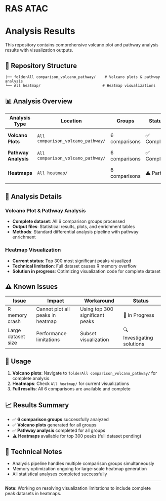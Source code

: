 # RAS ATAC
# Analysis Results

This repository contains comprehensive volcano plot and pathway analysis results with visualization outputs.

## 📁 Repository Structure

```
├── folderAll comparison_volcano_pathway/    # Volcano plots & pathway analysis
└── All heatmap/                            # Heatmap visualizations
```

## 📊 Analysis Overview

| Analysis Type | Location | Groups | Status | Description |
|---------------|----------|---------|---------|-------------|
| **Volcano Plots** | `All comparison_volcano_pathway/` | 6 comparisons | ✅ Complete | Differential expression/accessibility analysis |
| **Pathway Analysis** | `All comparison_volcano_pathway/` | 6 comparisons | ✅ Complete | Gene set enrichment and pathway mapping |
| **Heatmaps** | `All heatmap/` | 6 comparisons | ⚠️ Partial | Top 300 significant peaks (full dataset in progress) |

## 🔬 Analysis Details

### Volcano Plot & Pathway Analysis
- **Complete dataset**: All 6 comparison groups processed
- **Output files**: Statistical results, plots, and enrichment tables
- **Methods**: Standard differential analysis pipeline with pathway enrichment

### Heatmap Visualization
- **Current status**: Top 300 most significant peaks visualized
- **Technical limitation**: Full dataset causes R memory overflow
- **Solution in progress**: Optimizing visualization code for complete dataset

## ⚠️ Known Issues

| Issue | Impact | Workaround | Status |
|-------|--------|------------|---------|
| R memory crash | Cannot plot all peaks in heatmap | Using top 300 significant peaks | 🔄 In Progress |
| Large dataset size | Performance limitations | Subset visualization | 🔍 Investigating solutions |

## 🚀 Usage

1. **Volcano plots**: Navigate to `folderAll comparison_volcano_pathway/` for complete analysis
2. **Heatmaps**: Check `All heatmap/` for current visualizations
3. **Full results**: All 6 comparisons are available and complete

## 📈 Results Summary

- ✅ **6 comparison groups** successfully analyzed
- ✅ **Volcano plots** generated for all groups  
- ✅ **Pathway analysis** completed for all groups
- ⚠️ **Heatmaps** available for top 300 peaks (full dataset pending)

## 🔧 Technical Notes

- Analysis pipeline handles multiple comparison groups simultaneously
- Memory optimization ongoing for large-scale heatmap generation
- All statistical analyses completed successfully

---

**Note**: Working on resolving visualization limitations to include complete peak datasets in heatmaps.
